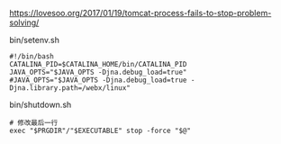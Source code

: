 https://lovesoo.org/2017/01/19/tomcat-process-fails-to-stop-problem-solving/



bin/setenv.sh

```
#!/bin/bash
CATALINA_PID=$CATALINA_HOME/bin/CATALINA_PID
JAVA_OPTS="$JAVA_OPTS -Djna.debug_load=true"
#JAVA_OPTS="$JAVA_OPTS -Djna.debug_load=true -Djna.library.path=/webx/linux"
```



bin/shutdown.sh

```
# 修改最后一行
exec "$PRGDIR"/"$EXECUTABLE" stop -force "$@"
```

